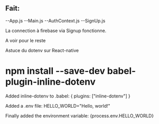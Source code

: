 ## Fait:
--App.js
--Main.js
--AuthContext.js
--SignUp.js

La connection à firebase via Signup fonctionne.

A voir pour le reste



Astuce du dotenv sur React-native

# npm install --save-dev babel-plugin-inline-dotenv
Added inline-dotenv to .babel:
{
  plugins: ["inline-dotenv"]
}

Added a .env file:
HELLO_WORLD="Hello, world!"

Finally added the environment variable:
<Text style={styles.getStartedText}>{process.env.HELLO_WORLD}</Text>